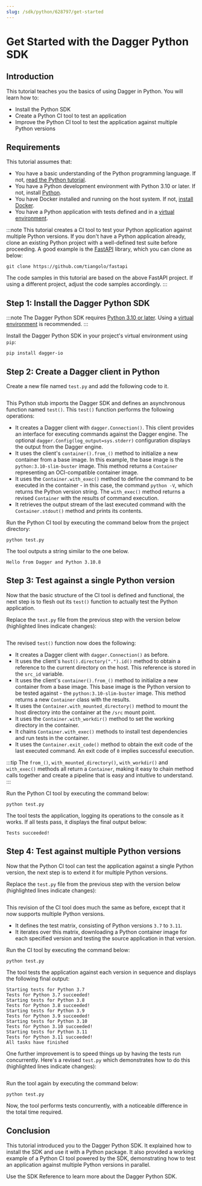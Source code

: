```yaml
---
slug: /sdk/python/628797/get-started
---
```


# Get Started with the Dagger Python SDK

## Introduction

This tutorial teaches you the basics of using Dagger in Python. You will learn how to:

- Install the Python SDK
- Create a Python CI tool to test an application
- Improve the Python CI tool to test the application against multiple Python versions

## Requirements

This tutorial assumes that:

- You have a basic understanding of the Python programming language. If not, [read the Python tutorial](https://www.python.org/about/gettingstarted/).
- You have a Python development environment with Python 3.10 or later. If not, install [Python](https://www.python.org/downloads/).
- You have Docker installed and running on the host system. If not, [install Docker](https://docs.docker.com/engine/install/).
- You have a Python application with tests defined and in a [virtual environment](https://packaging.python.org/en/latest/tutorials/installing-packages/#creating-virtual-environments).

:::note
This tutorial creates a CI tool to test your Python application against multiple Python versions. If you don't have a Python application already, clone an existing Python project with a well-defined test suite before proceeding. A good example is the [FastAPI](https://github.com/tiangolo/fastapi) library, which you can clone as below:

```shell
git clone https://github.com/tiangolo/fastapi
```

The code samples in this tutorial are based on the above FastAPI project. If using a different project, adjust the code samples accordingly.
:::

## Step 1: Install the Dagger Python SDK

:::note
The Dagger Python SDK requires [Python 3.10 or later](https://docs.python.org/3/using/index.html). Using a [virtual environment](https://packaging.python.org/en/latest/tutorials/installing-packages/#creating-virtual-environments) is recommended.
:::

Install the Dagger Python SDK in your project's virtual environment using `pip`:

```shell
pip install dagger-io
```

## Step 2: Create a Dagger client in Python

Create a new file named `test.py` and add the following code to it.

```python file=snippets/get-started/step1/test.py
```

This Python stub imports the Dagger SDK and defines an asynchronous function named `test()`. This `test()` function performs the following operations:

- It creates a Dagger client with `dagger.Connection()`. This client provides an interface for executing commands against the Dagger engine. The optional `dagger.Config(log_output=sys.stderr)` configuration displays the output from the Dagger engine.
- It uses the client's `container().from_()` method to initialize a new container from a base image. In this example, the base image is the `python:3.10-slim-buster` image. This method returns a `Container` representing an OCI-compatible container image.
- It uses the `Container.with_exec()` method to define the command to be executed in the container - in this case, the command `python -V`, which returns the Python version string. The `with_exec()` method returns a revised `Container` with the results of command execution.
- It retrieves the output stream of the last executed command with the `Container.stdout()` method and prints its contents.

Run the Python CI tool by executing the command below from the project directory:

```shell
python test.py
```

The tool outputs a string similar to the one below.

```shell
Hello from Dagger and Python 3.10.8
```

## Step 3: Test against a single Python version

Now that the basic structure of the CI tool is defined and functional, the next step is to flesh out its `test()` function to actually test the Python application.

Replace the `test.py` file from the previous step with the version below (highlighted lines indicate changes):

```python file=snippets/get-started/step3/test.py
```

The revised `test()` function now does the following:

- It creates a Dagger client with `dagger.Connection()` as before.
- It uses the client's `host().directory(".").id()` method to obtain a reference to the current directory on the host. This reference is stored in the `src_id` variable.
- It uses the client's `container().from_()` method to initialize a new container from a base image. This base image is the Python version to be tested against - the `python:3.10-slim-buster` image. This method returns a new `Container` class with the results.
- It uses the `Container.with_mounted_directory()` method to mount the host directory into the container at the `/src` mount point.
- It uses the `Container.with_workdir()` method to set the working directory in the container.
- It chains `Container.with_exec()` methods to install test dependencies and run tests in the container.
- It uses the `Container.exit_code()` method to obtain the exit code of the last executed command. An exit code of `0` implies successful execution.

:::tip
The `from_()`, `with_mounted_directory()`, `with_workdir()` and `with_exec()` methods all return a `Container`, making it easy to chain method calls together and create a pipeline that is easy and intuitive to understand.
:::

Run the Python CI tool by executing the command below:

```shell
python test.py
```

The tool tests the application, logging its operations to the console as it works. If all tests pass, it displays the final output below:

```shell
Tests succeeded!
```

## Step 4: Test against multiple Python versions

Now that the Python CI tool can test the application against a single Python version, the next step is to extend it for multiple Python versions.

Replace the `test.py` file from the previous step with the version below (highlighted lines indicate changes):

```python file=snippets/get-started/step4a/test.py
```

This revision of the CI tool does much the same as before, except that it now supports multiple Python versions.

- It defines the test matrix, consisting of Python versions `3.7` to `3.11`.
- It iterates over this matrix, downloading a Python container image for each specified version and testing the source application in that version.

Run the CI tool by executing the command below:

```shell
python test.py
```

The tool tests the application against each version in sequence and displays the following final output:

```shell
Starting tests for Python 3.7
Tests for Python 3.7 succeeded!
Starting tests for Python 3.8
Tests for Python 3.8 succeeded!
Starting tests for Python 3.9
Tests for Python 3.9 succeeded!
Starting tests for Python 3.10
Tests for Python 3.10 succeeded!
Starting tests for Python 3.11
Tests for Python 3.11 succeeded!
All tasks have finished
```

One further improvement is to speed things up by having the tests run concurrently. Here's a revised `test.py` which demonstrates how to do this (highlighted lines indicate changes):

```python file=snippets/get-started/step4b/test.py
```

Run the tool again by executing the command below:

```shell
python test.py
```

Now, the tool performs tests concurrently, with a noticeable difference in the total time required.

## Conclusion

This tutorial introduced you to the Dagger Python SDK. It explained how to install the SDK and use it with a Python package. It also provided a working example of a Python CI tool powered by the SDK, demonstrating how to test an application against multiple Python versions in parallel.

Use the SDK Reference to learn more about the Dagger Python SDK.
